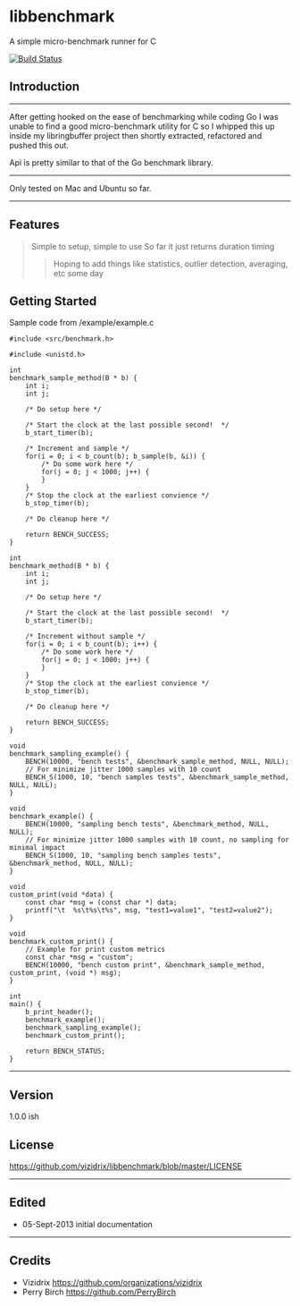 libbenchmark
============

A simple micro-benchmark runner for C

[![Build Status](https://drone.io/github.com/vizidrix/libbenchmark/status.png)](https://drone.io/github.com/vizidrix/libbenchmark/latest)

## Introduction ##

----

After getting hooked on the ease of benchmarking while coding Go I was unable to find a good micro-benchmark utility for C so I whipped this up inside my libringbuffer project then shortly extracted, refactored and pushed this out.

Api is pretty similar to that of the Go benchmark library.

----

Only tested on Mac and Ubuntu so far.

----

## Features ##

> Simple to setup, simple to use
> So far it just returns duration timing
>> Hoping to add things like statistics, outlier detection, averaging, etc some day

## Getting Started ##

Sample code from /example/example.c

```
#include <src/benchmark.h>

#include <unistd.h>

int
benchmark_sample_method(B * b) {
	int i;
	int j;

	/* Do setup here */
	
	/* Start the clock at the last possible second!  */
	b_start_timer(b);

	/* Increment and sample */
	for(i = 0; i < b_count(b); b_sample(b, &i)) {
		/* Do some work here */
		for(j = 0; j < 1000; j++) {
		}
	}
	/* Stop the clock at the earliest convience */
	b_stop_timer(b);

	/* Do cleanup here */

	return BENCH_SUCCESS;
}

int
benchmark_method(B * b) {
	int i;
	int j;

	/* Do setup here */
	
	/* Start the clock at the last possible second!  */
	b_start_timer(b);

	/* Increment without sample */
	for(i = 0; i < b_count(b); i++) {
		/* Do some work here */
		for(j = 0; j < 1000; j++) {
		}
	}
	/* Stop the clock at the earliest convience */
	b_stop_timer(b);

	/* Do cleanup here */

	return BENCH_SUCCESS;
}

void
benchmark_sampling_example() {
	BENCH(10000, "bench tests", &benchmark_sample_method, NULL, NULL);
	// For minimize jitter 1000 samples with 10 count
	BENCH_S(1000, 10, "bench samples tests", &benchmark_sample_method, NULL, NULL);
}

void
benchmark_example() {
	BENCH(10000, "sampling bench tests", &benchmark_method, NULL, NULL);
	// For minimize jitter 1000 samples with 10 count, no sampling for minimal impact
	BENCH_S(1000, 10, "sampling bench samples tests", &benchmark_method, NULL, NULL);
}

void
custom_print(void *data) {
    const char *msg = (const char *) data;
    printf("\t	%s\t%s\t%s", msg, "test1=value1", "test2=value2");
}

void
benchmark_custom_print() {
	// Example for print custom metrics
	const char *msg = "custom";
	BENCH(10000, "bench custom print", &benchmark_sample_method, custom_print, (void *) msg);
}

int
main() {
	b_print_header();
	benchmark_example();
	benchmark_sampling_example();
	benchmark_custom_print();

	return BENCH_STATUS;
}
```

----

Version
----
1.0.0 ish

License
----

https://github.com/vizidrix/libbenchmark/blob/master/LICENSE

----
## Edited
* 05-Sept-2013	initial documentation

----
## Credits
* Vizidrix <https://github.com/organizations/vizidrix>
* Perry Birch <https://github.com/PerryBirch>
